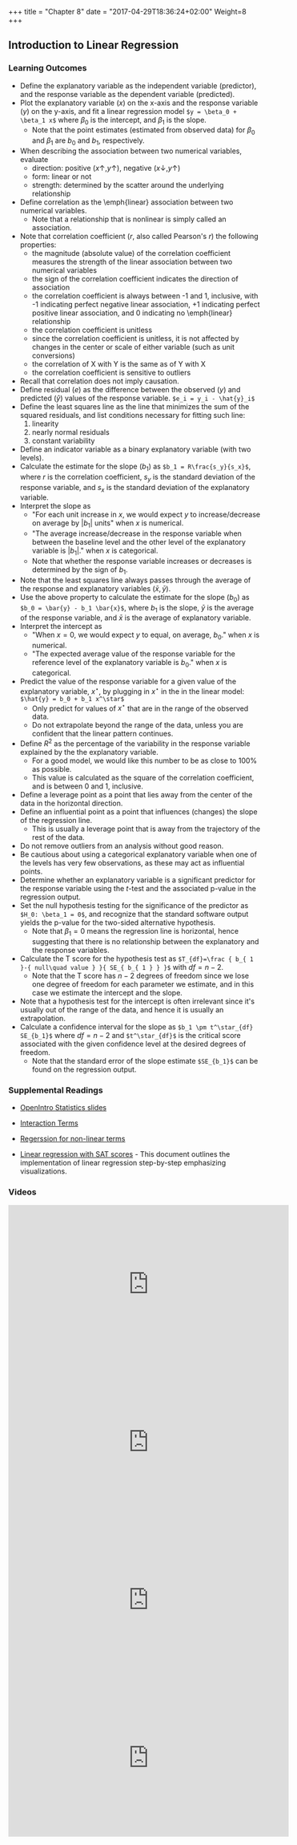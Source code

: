 +++
title = "Chapter 8"
date = "2017-04-29T18:36:24+02:00"
Weight=8
+++

<!-- 
See issue with underscores in MathJax equations here: https://gohugo.io/content-management/formats/#issues-with-markdown
The solution, put backticks (`) around the LaTeX equation
-->

<script type="text/x-mathjax-config">
MathJax.Hub.Config({
  tex2jax: {
    inlineMath: [['$','$'], ['\\(','\\)']],
    displayMath: [['$$','$$'], ['\[','\]']],
    processEscapes: true,
    processEnvironments: true,
    skipTags: ['script', 'noscript', 'style', 'textarea', 'pre'],
    TeX: { equationNumbers: { autoNumber: "AMS" },
         extensions: ["AMSmath.js", "AMSsymbols.js"] }
  }
});
</script>

<script type="text/javascript" async src="https://cdnjs.cloudflare.com/ajax/libs/mathjax/2.7.1/MathJax.js?config=TeX-MML-AM_CHTML">
</script>

## Introduction to Linear Regression

### Learning Outcomes

* Define the explanatory variable as the independent variable (predictor), and the response variable as the dependent variable (predicted).
* Plot the explanatory variable ($x$) on the x-axis and the response variable ($y$) on the y-axis, and fit a linear regression model
`$y = \beta_0 + \beta_1 x$`
where $\beta_0$ is the intercept, and $\beta_1$ is the slope.
    * Note that the point estimates (estimated from observed data) for $\beta_0$ and $\beta_1$ are $b_0$ and $b_1$, respectively.
* When describing the association between two numerical variables, evaluate
    * direction: positive ($x \uparrow, y \uparrow$), negative ($x \downarrow, y \uparrow$)
    * form: linear or not
    * strength: determined by the scatter around the underlying relationship
* Define correlation as the \emph{linear} association between two numerical variables.
    * Note that a relationship that is nonlinear is simply called an association.
* Note that correlation coefficient ($r$, also called Pearson's $r$) the following properties:
    * the magnitude (absolute value) of the correlation coefficient measures the strength of the linear association between two numerical variables
    * the sign of the correlation coefficient indicates the direction of association
    * the correlation coefficient is always between -1 and 1, inclusive, with -1 indicating perfect negative linear association, +1 indicating perfect positive linear association, and 0 indicating no \emph{linear} relationship
    * the correlation coefficient is unitless
    * since the correlation coefficient is unitless, it is not affected by changes in the center or scale of either variable (such as unit conversions)
    * the correlation of X with Y is the same as of Y with X 
    * the correlation coefficient is sensitive to outliers
* Recall that correlation does not imply causation.
* Define residual ($e$) as the difference between the observed ($y$) and predicted ($\hat{y}$) values of the response variable.
`$e_i = y_i - \hat{y}_i$`
* Define the least squares line as the line that minimizes the sum of the squared residuals, and list conditions necessary for fitting such line:
	1. linearity
	2. nearly normal residuals
	3. constant variability
* Define an indicator variable as a binary explanatory variable (with two levels).
* Calculate the estimate for the slope ($b_1$) as 
`$b_1 = R\frac{s_y}{s_x}$`,
where $r$ is the correlation coefficient, $s_y$ is the standard deviation of the response variable, and $s_x$ is the standard deviation of the explanatory variable.
* Interpret the slope as 
    * "For each unit increase in $x$, we would expect $y$ to increase/decrease on average by $|b_1|$ units" when $x$ is numerical.
    * "The average increase/decrease in the response variable when between the baseline level and the other level of the explanatory variable is $|b_1|$." when $x$ is categorical.
    * Note that whether the response variable increases or decreases is determined by the sign of $b_1$.
* Note that the least squares line always passes through the average of the response and explanatory variables ($\bar{x},\bar{y}$).
* Use the above property to calculate the estimate for the slope ($b_0$) as 
`$b_0 = \bar{y} - b_1 \bar{x}$`,
where $b_1$ is the slope, $\bar{y}$ is the average of the response variable, and $\bar{x}$ is the average of explanatory variable.
* Interpret the intercept as
    * "When $x = 0$, we would expect $y$ to equal, on average, $b_0$." when $x$ is numerical.
    * "The expected average value of the response variable for the reference level of the explanatory variable is $b_0$." when $x$ is categorical.
* Predict the value of the response variable for a given value of the explanatory variable, $x^\star$, by plugging in $x^\star$ in the in the linear model:
`$\hat{y} = b_0 + b_1 x^\star$`
    * Only predict for values of $x^\star$ that are in the range of the observed data.
    * Do not extrapolate beyond the range of the data, unless you are confident that the linear pattern continues.
* Define $R^2$ as the percentage of the variability in the response variable explained by the the explanatory variable.
    * For a good model, we would like this number to be as close to 100\% as possible.
    * This value is calculated as the square of the correlation coefficient, and is between 0 and 1, inclusive.
* Define a leverage point as a point that lies away from the center of the data in the horizontal direction.
* Define an influential point as a point that influences (changes) the slope of the regression line.
    * This is usually a leverage point that is away from the trajectory of the rest of the data.
* Do not remove outliers from an analysis without good reason.
* Be cautious about using a categorical explanatory variable when one of the levels has very few observations, as these may act as influential points.
* Determine whether an explanatory variable is a significant predictor for the response variable using the $t$-test and the associated p-value in the regression output.
* Set the null hypothesis testing for the significance of the predictor as `$H_0: \beta_1 = 0$`, and recognize that the standard software output yields the p-value for the two-sided alternative hypothesis.
    * Note that $\beta_1 = 0$ means the regression line is horizontal, hence suggesting that there is no relationship between the explanatory and the response variables.
* Calculate the T score for the hypothesis test as
`$T_{df}=\frac { b_{ 1 }-{ null\quad value } }{ SE_{ b_{ 1 } } }$`
with $df = n - 2$.
    * Note that the T score has $n - 2$ degrees of freedom since we lose one degree of freedom for each parameter we estimate, and in this case we estimate the intercept and the slope.
* Note that a hypothesis test for the intercept is often irrelevant since it's usually out of the range of the data, and hence it is usually an extrapolation.
* Calculate a confidence interval for the slope as
`$b_1 \pm t^\star_{df} SE_{b_1}$`
where $df = n - 2$ and `$t^\star_{df}$` is the critical score associated with the given confidence level at the desired degrees of freedom.
    * Note that the standard error of the slope estimate `$SE_{b_1}$` can be found on the regression output.


### Supplemental Readings

* [OpenIntro Statistics slides](https://github.com/jbryer/DATA606Fall2019/blob/master/Slides/OpenIntro/chp8.pdf)

* [Interaction Terms](https://www.openintro.org/download.php?file=stat_extra_interaction_effects&referrer=/stat/textbook.php)

* [Regerssion for non-linear terms](https://www.openintro.org/download.php?file=stat_extra_nonlinear_relationships&referrer=/stat/textbook.php)

* [Linear regression with SAT scores](https://htmlpreview.github.io/?https://github.com/jbryer/DATA606Fall2019/blob/master/Pages/Linear_Regression_SAT.html) - This document outlines the implementation of linear regression step-by-step emphasizing visualizations.


### Videos

<iframe width="560" height="315" src="https://www.youtube.com/embed/mPvtZhdPBhQ" frameborder="0" allow="accelerometer; autoplay; encrypted-media; gyroscope; picture-in-picture" allowfullscreen></iframe>

<iframe width="560" height="315" src="https://www.youtube.com/embed/z8DmwG2G4Qc" frameborder="0" allow="accelerometer; autoplay; encrypted-media; gyroscope; picture-in-picture" allowfullscreen></iframe>

<iframe width="560" height="315" src="https://www.youtube.com/embed/jZEKAlo1E54" frameborder="0" allow="accelerometer; autoplay; encrypted-media; gyroscope; picture-in-picture" allowfullscreen></iframe>

<iframe width="560" height="315" src="https://www.youtube.com/embed/depiT-hTaGA" frameborder="0" allow="accelerometer; autoplay; encrypted-media; gyroscope; picture-in-picture" allowfullscreen></iframe>


